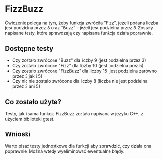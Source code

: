 # FizzBuzz

Ćwiczenie polega na tym, żeby funkcja zwróciła "Fizz", jeżeli podana liczba jest podzielna przez 3 oraz "Buzz" - jeżeli jest podzielna przez 5.
Zostały napisane testy, które sprawdzają czy napisana funkcja działa poprawnie.
## Dostępne testy
- Czy zostało zwrócone "Buzz" dla liczby 9 (jest podzielna przez 3)
- Czy zostało zwrócone "Fizz" dla liczby 10 (jest podzielna prez 5)
- Czy zostało zwrócone "FizzBuzz" dla liczby 15 (jest podzielna zarówno przez 3 jak i 5)
- Czy nic nie zostało zwrócone dla liczby 8 (liczba nie jest podzielna przez 3 ani 5)
## Co zostało użyte?
Testy, jak i sama funkcja FizzBuzz została napisana w języku C++, z użyciem biblioteki gtest.
## Wnioski
Warto pisać testy jednostkowe dla funkcji aby sprawdzić, czy działa ona poprawnie. Można wtedy wyeliminować ewentualne błędy.
